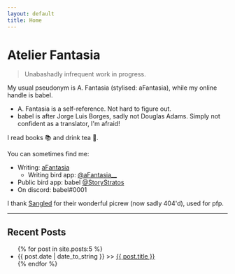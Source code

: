 ```yaml
---
layout: default
title: Home
---
```


# Atelier Fantasia

> Unabashadly infrequent work in progress.

My usual pseudonym is A. Fantasia (stylised: aFantasia), while my online handle is babel.
- A. Fantasia is a self-reference. Not hard to figure out.
- babel is after Jorge Luis Borges, sadly not Douglas Adams. Simply not confident as a translator, I'm afraid!

I read books 📚 and drink tea 🍵.

You can sometimes find me:

- Writing: [aFantasia](https://archiveofourown.org/users/aFantasia)
  + Writing bird app: [@aFantasia__](https://twitter.com/aFantasia__)
- Public bird app: babel [@StoryStratos](https://twitter.com/StoryStratos)
- On discord: babel#0001

I thank [Sangled](https://twitter.com/sangled) for their wonderful picrew (now sadly 404'd), used for pfp.

---

## Recent Posts

<ul class="posts">
  {% for post in site.posts:5 %}
  <li><span>{{ post.date | date_to_string }}</span> >> <a href="{{ post.url }}" title="{{ post.title }}">{{ post.title }}</a></li>
  {% endfor %}
</ul>
